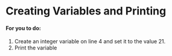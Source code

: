 # Creating Variables and Printing
#### For you to do:
1. Create an integer variable on line 4 and set it to the value 21.
2. Print the variable
